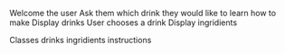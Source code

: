 Welcome the user
Ask them which drink they would like to learn how to make
Display drinks
User chooses a drink 
Display ingridients

Classes 
drinks 
ingridients
instructions

